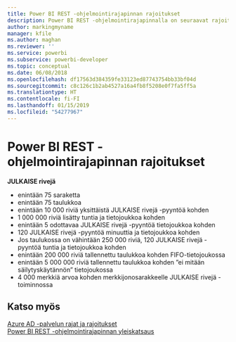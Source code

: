 ```yaml
---
title: Power BI REST -ohjelmointirajapinnan rajoitukset
description: Power BI REST -ohjelmointirajapinnalla on seuraavat rajoitukset
author: markingmyname
manager: kfile
ms.author: maghan
ms.reviewer: ''
ms.service: powerbi
ms.subservice: powerbi-developer
ms.topic: conceptual
ms.date: 06/08/2018
ms.openlocfilehash: df17563d384359fe33123ed87743754bb33bf04d
ms.sourcegitcommit: c8c126c1b2ab4527a16a4fb8f5208e0f7fa5ff5a
ms.translationtype: HT
ms.contentlocale: fi-FI
ms.lasthandoff: 01/15/2019
ms.locfileid: "54277967"
---
```

# <a name="power-bi-rest-api-limitations"></a>Power BI REST -ohjelmointirajapinnan rajoitukset  
  
**JULKAISE rivejä**  
  
* enintään 75 saraketta
* enintään 75 taulukkoa
* enintään 10 000 riviä yksittäistä JULKAISE rivejä -pyyntöä kohden  
* 1 000 000 riviä lisätty tuntia ja tietojoukkoa kohden  
* enintään 5 odottavaa JULKAISE rivejä -pyyntöä tietojoukkoa kohden  
* 120 JULKAISE rivejä -pyyntöä minuuttia ja tietojoukkoa kohden
* Jos taulukossa on vähintään 250 000 riviä, 120 JULKAISE rivejä -pyyntöä tuntia ja tietojoukkoa kohden    
* enintään 200 000 riviä tallennettu taulukkoa kohden FIFO-tietojoukossa  
* enintään 5 000 000 riviä tallennettu taulukkoa kohden ”ei mitään säilytyskäytännön” tietojoukossa  
* 4 000 merkkiä arvoa kohden merkkijonosarakkeelle JULKAISE rivejä -toiminnossa
  
## <a name="see-also"></a>Katso myös

[Azure AD -palvelun rajat ja rajoitukset](https://docs.microsoft.com/azure/active-directory/active-directory-service-limits-restrictions)   
[Power BI REST -ohjelmointirajapinnan yleiskatsaus](https://docs.microsoft.com/rest/api/power-bi/)
